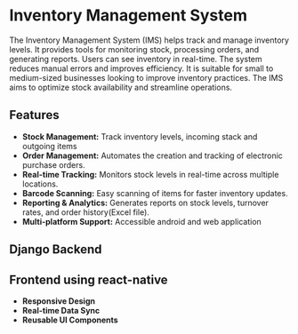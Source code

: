 # Inventory Management System

The Inventory Management System (IMS) helps track and manage inventory levels. It provides tools for monitoring stock, processing orders, and generating reports. Users can see inventory in real-time. The system reduces manual errors and improves efficiency. It is suitable for small to medium-sized businesses looking to improve inventory practices. The IMS aims to optimize stock availability and streamline operations.

## Features

- **Stock Management:** Track inventory levels, incoming stack and outgoing items
- **Order Management:** Automates the creation and tracking of electronic purchase orders.
- **Real-time Tracking:** Monitors stock levels in real-time across multiple locations.
- **Barcode Scanning:** Easy scanning of items for faster inventory updates.
- **Reporting & Analytics:** Generates reports on stock levels, turnover rates, and order history(Excel file).
- **Multi-platform Support:** Accessible android and web application

## Django Backend

## Frontend using react-native

- **Responsive Design**
- **Real-time Data Sync**
- **Reusable UI Components**
